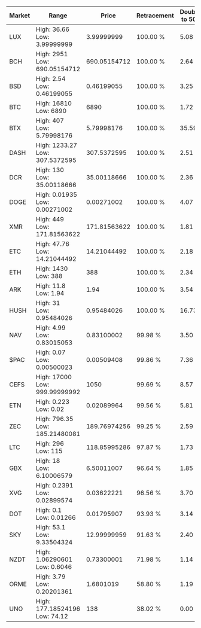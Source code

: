 | Market | Range | Price| Retracement | Doubles to 50% |
| --- | --- | --- | --- | --- |
| LUX | High: 36.66<br />Low: 3.99999999 | 3.99999999 | 100.00 % | 5.08 |
| BCH | High: 2951<br />Low: 690.05154712 | 690.05154712 | 100.00 % | 2.64 |
| BSD | High: 2.54<br />Low: 0.46199055 | 0.46199055 | 100.00 % | 3.25 |
| BTC | High: 16810<br />Low: 6890 | 6890 | 100.00 % | 1.72 |
| BTX | High: 407<br />Low: 5.79998176 | 5.79998176 | 100.00 % | 35.59 |
| DASH | High: 1233.27<br />Low: 307.5372595 | 307.5372595 | 100.00 % | 2.51 |
| DCR | High: 130<br />Low: 35.00118666 | 35.00118666 | 100.00 % | 2.36 |
| DOGE | High: 0.01935<br />Low: 0.00271002 | 0.00271002 | 100.00 % | 4.07 |
| XMR | High: 449<br />Low: 171.81563622 | 171.81563622 | 100.00 % | 1.81 |
| ETC | High: 47.76<br />Low: 14.21044492 | 14.21044492 | 100.00 % | 2.18 |
| ETH | High: 1430<br />Low: 388 | 388 | 100.00 % | 2.34 |
| ARK | High: 11.8<br />Low: 1.94 | 1.94 | 100.00 % | 3.54 |
| HUSH | High: 31<br />Low: 0.95484026 | 0.95484026 | 100.00 % | 16.73 |
| NAV | High: 4.99<br />Low: 0.83015053 | 0.83100002 | 99.98 % | 3.50 |
| $PAC | High: 0.07<br />Low: 0.00500023 | 0.00509408 | 99.86 % | 7.36 |
| CEFS | High: 17000<br />Low: 999.99999992 | 1050 | 99.69 % | 8.57 |
| ETN | High: 0.223<br />Low: 0.02 | 0.02089964 | 99.56 % | 5.81 |
| ZEC | High: 796.35<br />Low: 185.21480081 | 189.76974256 | 99.25 % | 2.59 |
| LTC | High: 296<br />Low: 115 | 118.85995286 | 97.87 % | 1.73 |
| GBX | High: 18<br />Low: 6.10006579 | 6.50011007 | 96.64 % | 1.85 |
| XVG | High: 0.2391<br />Low: 0.02899574 | 0.03622221 | 96.56 % | 3.70 |
| DOT | High: 0.1<br />Low: 0.01266 | 0.01795907 | 93.93 % | 3.14 |
| SKY | High: 53.1<br />Low: 9.33504324 | 12.99999959 | 91.63 % | 2.40 |
| NZDT | High: 1.06290601<br />Low: 0.6046 | 0.73300001 | 71.98 % | 1.14 |
| ORME | High: 3.79<br />Low: 0.20201361 | 1.6801019 | 58.80 % | 1.19 |
| UNO | High: 177.18524196<br />Low: 74.12 | 138 | 38.02 % | 0.00 |

